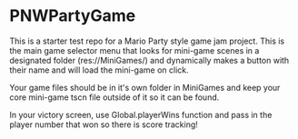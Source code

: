 # PNWPartyGame
 
This is a starter test repo for a Mario Party style game jam project. This is the main game selector menu that looks for mini-game scenes in a designated folder (res://MiniGames/) and dynamically makes a button with their name and will load the mini-game on click.

Your game files should be in it's own folder in MiniGames and keep your core mini-game tscn file outside of it so it can be found.

In your victory screen, use Global.playerWins function and pass in the player number that won so there is score tracking!
